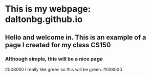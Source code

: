 # **This is my webpage: daltonbg.github.io**
## Hello and welcome in. This is an example of a page I created for my class CS150
### Although simple, this will be a nice page
#008000 I really like green so this will be green. #008000
